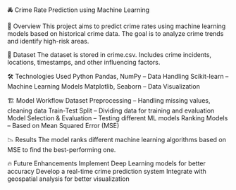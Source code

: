 🚔 Crime Rate Prediction using Machine Learning

📌 Overview
This project aims to predict crime rates using machine learning models based on historical crime data. The goal is to analyze crime trends and identify high-risk areas.

📂 Dataset
The dataset is stored in crime.csv.
Includes crime incidents, locations, timestamps, and other influencing factors.

🛠️ Technologies Used
Python
Pandas, NumPy – Data Handling
Scikit-learn – Machine Learning Models
Matplotlib, Seaborn – Data Visualization

🏗️ Model Workflow
Dataset Preprocessing – Handling missing values, cleaning data
Train-Test Split – Dividing data for training and evaluation
Model Selection & Evaluation – Testing different ML models
Ranking Models – Based on Mean Squared Error (MSE)

📉 Results
The model ranks different machine learning algorithms based on MSE to find the best-performing one.

🔥 Future Enhancements
Implement Deep Learning models for better accuracy
Develop a real-time crime prediction system
Integrate with geospatial analysis for better visualization
